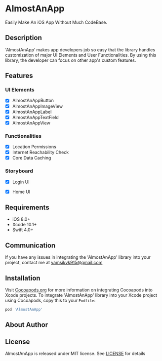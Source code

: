 # AlmostAnApp
Easily Make An iOS App Without Much CodeBase.

## Description
'AlmostAnApp’ makes app developers job so easy that the library handles customization of major UI Elements and User Functionalities. By using this library, the developer can focus on other app's custom features.

## Features
### UI Elements
- [x] AlmostAnAppButton
- [x] AlmostAnAppImageView
- [x] AlmostAnAppLabel
- [x] AlmostAnAppTextField
- [x] AlmostAnAppView
### Functionalities
- [x] Location Permissions
- [x] Internet Reachability Check
- [x] Core Data Caching
### Storyboard
- [x] Login UI
- [x] Home UI


## Requirements
- iOS 8.0+
- Xcode 10.1+
- Swift 4.0+

## Communication
If you have any issues in integrating the 'AlmostAnApp' library into your project, contact me at vamsikvk915@gmail.com

## Installation
Visit [Cocoapods.org](https://cocoapods.org/) for more information on integrating Cocoapods into Xcode projects. To integrate 'AlmostAnApp' library into your Xcode project using Cocoapods, copy this to your `Podfile`:

```ruby
pod 'AlmostAnApp'
```

## About Author

## License
AlmostAnApp is released under MIT license. See [LICENSE](https://github.com/vamsikrishnakamjula/AlmostAnApp/blob/master/LICENSE) for details
